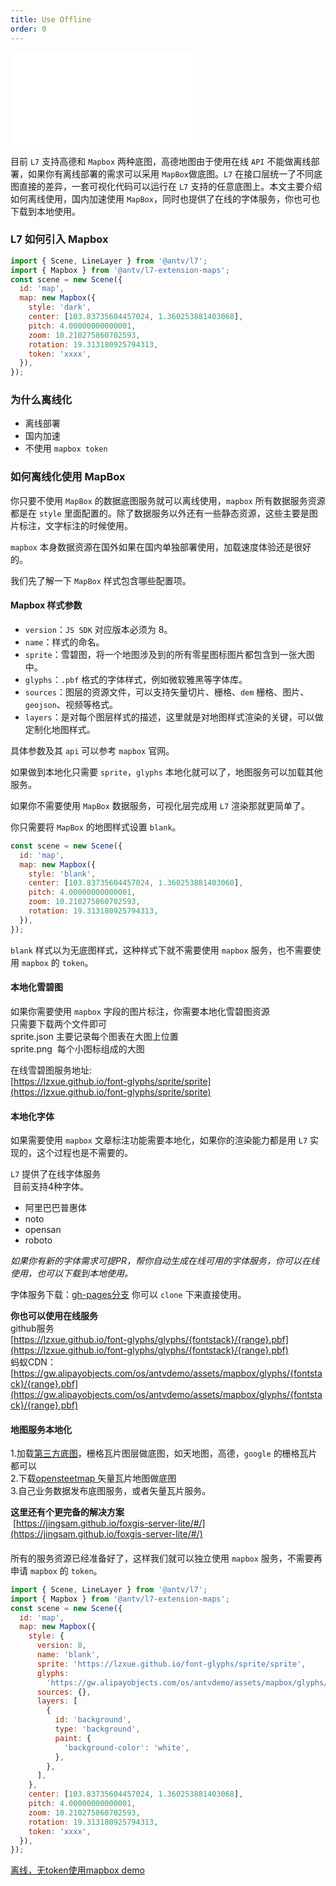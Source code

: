 ```yaml
---
title: Use Offline
order: 0
---
```


<embed src="@/docs/api/common/style.md"></embed>

目前 `L7` 支持高德和 `Mapbox` 两种底图，高德地图由于使用在线 `API` 不能做离线部署，如果你有离线部署的需求可以采用 `MapBox`做底图。`L7` 在接口层统一了不同底图直接的差异，一套可视化代码可以运行在 `L7` 支持的任意底图上。本文主要介绍如何离线使用，国内加速使用 `MapBox`，同时也提供了在线的字体服务，你也可也下载到本地使用。

### L7 如何引入 Mapbox

```javascript
import { Scene, LineLayer } from '@antv/l7';
import { Mapbox } from '@antv/l7-extension-maps';
const scene = new Scene({
  id: 'map',
  map: new Mapbox({
    style: 'dark',
    center: [103.83735604457024, 1.360253881403068],
    pitch: 4.00000000000001,
    zoom: 10.210275860702593,
    rotation: 19.313180925794313,
    token: 'xxxx',
  }),
});
```

### 为什么离线化

- 离线部署
- 国内加速
- 不使用 `mapbox token`

### 如何离线化使用 MapBox

你只要不使用 `MapBox` 的数据底图服务就可以离线使用，`mapbox` 所有数据服务资源都是在 `style` 里面配置的。除了数据服务以外还有一些静态资源，这些主要是图片标注，文字标注的时候使用。

`mapbox` 本身数据资源在国外如果在国内单独部署使用，加载速度体验还是很好的。

我们先了解一下 `MapBox` 样式包含哪些配置项。

#### Mapbox 样式参数

- `version`：`JS SDK` 对应版本必须为 8。
- `name`：样式的命名。
- `sprite`：雪碧图，将一个地图涉及到的所有零星图标图片都包含到一张大图中。
- `glyphs`：`.pbf` 格式的字体样式，例如微软雅黑等字体库。
- `sources`：图层的资源文件，可以支持矢量切片、栅格、`dem` 栅格、图片、`geojson`、视频等格式。
- `layers`：是对每个图层样式的描述，这里就是对地图样式渲染的关键，可以做定制化地图样式。

具体参数及其 `api` 可以参考 `mapbox` 官网。

如果做到本地化只需要 `sprite`，`glyphs` 本地化就可以了，地图服务可以加载其他服务。

如果你不需要使用 `MapBox` 数据服务，可视化层完成用 `L7` 渲染那就更简单了。

你只需要将 `MapBox` 的地图样式设置 `blank`。

```javascript
const scene = new Scene({
  id: 'map',
  map: new Mapbox({
    style: 'blank',
    center: [103.83735604457024, 1.360253881403068],
    pitch: 4.00000000000001,
    zoom: 10.210275860702593,
    rotation: 19.313180925794313,
  }),
});
```

`blank` 样式以为无底图样式，这种样式下就不需要使用 `mapbox` 服务，也不需要使用 `mapbox` 的 `token`。

#### 本地化雪碧图

如果你需要使用 `mapbox` 字段的图片标注，你需要本地化雪碧图资源<br />只需要下载两个文件即可<br />sprite.json 主要记录每个图表在大图上位置<br />sprite.png  每个小图标组成的大图

在线雪碧图服务地址:<br />[https://lzxue.github.io/font-glyphs/sprite/sprite](https://lzxue.github.io/font-glyphs/sprite/sprite)

#### 本地化字体

如果需要使用 `mapbox` 文章标注功能需要本地化，如果你的渲染能力都是用 `L7` 实现的，这个过程也是不需要的。

`L7` 提供了在线字体服务<br /> 目前支持4种字体。

- 阿里巴巴普惠体
- noto
- opensan
- roboto

_如果你有新的字体需求可提PR，帮你自动生成在线可用的字体服务，你可以在线使用，也可以下载到本地使用。_

字体服务下载：[gh-pages分支](https://github.com/lzxue/font-glyphs/tree/gh-pages) 你可以 `clone` 下来直接使用。

**你也可以使用在线服务**<br />github服务<br />[https://lzxue.github.io/font-glyphs/glyphs/{fontstack}/{range}.pbf](https://lzxue.github.io/font-glyphs/glyphs/{fontstack}/{range}.pbf)<br />蚂蚁CDN：<br />[https://gw.alipayobjects.com/os/antvdemo/assets/mapbox/glyphs/{fontstack}/{range}.pbf](https://gw.alipayobjects.com/os/antvdemo/assets/mapbox/glyphs/{fontstack}/{range}.pbf)

#### 地图服务本地化

1.加载[第三方底图](https://github.com/htoooth/Leaflet.ChineseTmsProviders)，栅格瓦片图层做底图，如天地图，高德，`google` 的栅格瓦片都可以<br /> 2.下载[opensteetmap ](https://openmaptiles.com/downloads/planet/)矢量瓦片地图做底图<br /> 3.自己业务数据发布底图服务，或者矢量瓦片服务。

**这里还有个更完备的解决方案**<br /> [https://jingsam.github.io/foxgis-server-lite/#/](https://jingsam.github.io/foxgis-server-lite/#/)

####

所有的服务资源已经准备好了，这样我们就可以独立使用 `mapbox` 服务，不需要再申请 `mapbox` 的 `token`。

```javascript
import { Scene, LineLayer } from '@antv/l7';
import { Mapbox } from '@antv/l7-extension-maps';
const scene = new Scene({
  id: 'map',
  map: new Mapbox({
    style: {
      version: 8,
      name: 'blank',
      sprite: 'https://lzxue.github.io/font-glyphs/sprite/sprite',
      glyphs:
        'https://gw.alipayobjects.com/os/antvdemo/assets/mapbox/glyphs/{fontstack}/{range}.pbf',
      sources: {},
      layers: [
        {
          id: 'background',
          type: 'background',
          paint: {
            'background-color': 'white',
          },
        },
      ],
    },
    center: [103.83735604457024, 1.360253881403068],
    pitch: 4.00000000000001,
    zoom: 10.210275860702593,
    rotation: 19.313180925794313,
    token: 'xxxx',
  }),
});
```

[离线，无token使用mapbox demo](https://codesandbox.io/embed/frosty-architecture-tv6uv?fontsize=14&hidenavigation=1&theme=dark)<br />
